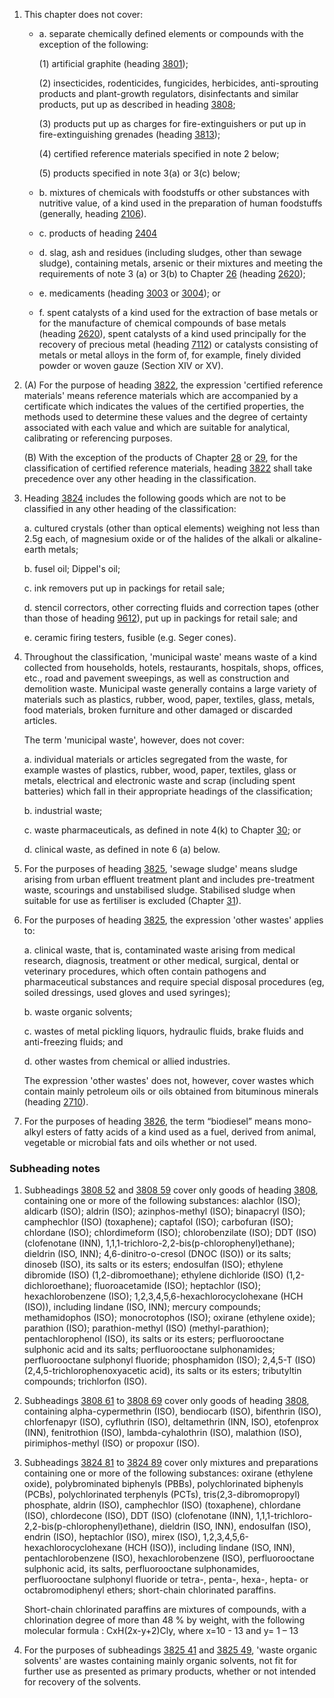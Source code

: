 1. This chapter does not cover:

    - a. separate chemically defined elements or compounds with the exception of the following:

      (1) artificial graphite (heading [3801](/headings/3801));

      (2) insecticides, rodenticides, fungicides, herbicides, anti-sprouting products and plant-growth regulators, disinfectants and similar products, put up as described in heading [3808](/headings/3808);

      (3) products put up as charges for fire-extinguishers or put up in fire-extinguishing grenades (heading [3813](/headings/3813));

      (4) certified reference materials specified in note 2 below;

      (5) products specified in note 3(a) or 3(c) below;

    - b. mixtures of chemicals with foodstuffs or other substances with nutritive value, of a kind used in the preparation of human foodstuffs (generally, heading [2106](/headings/2106)).

    - c. products of heading [2404](/headings/2404)

    - d. slag, ash and residues (including sludges, other than sewage sludge), containing metals, arsenic or their mixtures and meeting the requirements of note 3 (a) or 3(b) to Chapter [26](/chapters/26) (heading [2620](/headings/2620));

    - e. medicaments (heading [3003](/headings/3003) or [3004](/headings/3004)); or

    - f. spent catalysts of a kind used for the extraction of base metals or for the manufacture of chemical compounds of base metals (heading [2620](/headings/2620)), spent catalysts of a kind used principally for the recovery of precious metal (heading [7112](/headings/7112)) or catalysts consisting of metals or metal alloys in the form of, for example, finely divided powder or woven gauze (Section XIV or XV).


2. (A) For the purpose of heading [3822](/headings/3822), the expression 'certified reference materials' means reference materials which are accompanied by a certificate which indicates the values of the certified properties, the methods used to determine these values and the degree of certainty associated with each value and which are suitable for analytical, calibrating or referencing purposes.

    (B) With the exception of the products of Chapter [28](/chapters/28) or [29](/chapters/29), for the classification of certified reference materials, heading [3822](/headings/3822) shall take precedence over any other heading in the classification.

3. Heading [3824](/headings/3824) includes the following goods which are not to be classified in any other heading of the classification:

    a. cultured crystals (other than optical elements) weighing not less than 2.5g each, of magnesium oxide or of the halides of the alkali or alkaline-earth metals;

    b. fusel oil; Dippel's oil;

    c. ink removers put up in packings for retail sale;

    d. stencil correctors, other correcting fluids and correction tapes (other than those of heading [9612](/headings/9612)), put up in packings for retail sale; and

    e. ceramic firing testers, fusible (e.g. Seger cones).

4. Throughout the classification, 'municipal waste' means waste of a kind collected from households, hotels, restaurants, hospitals, shops, offices, etc., road and pavement sweepings, as well as construction and demolition waste. Municipal waste generally contains a large variety of materials such as plastics, rubber, wood, paper, textiles, glass, metals, food materials, broken furniture and other damaged or discarded articles.

    The term 'municipal waste', however, does not cover:

    a. individual materials or articles segregated from the waste, for example wastes of plastics, rubber, wood, paper, textiles, glass or metals, electrical and electronic waste and scrap (including spent batteries) which fall in their appropriate headings of the classification;

    b. industrial waste;

    c. waste pharmaceuticals, as defined in note 4(k) to Chapter [30](/chapters/30); or

    d. clinical waste, as defined in note 6 (a) below.

5. For the purposes of heading [3825](/headings/3825), 'sewage sludge' means sludge arising from urban effluent treatment plant and includes pre-treatment waste, scourings and unstabilised sludge. Stabilised sludge when suitable for use as fertiliser is excluded (Chapter [31](/chapters/31)).

6. For the purposes of heading [3825](/headings/3825), the expression 'other wastes' applies to:

    a. clinical waste, that is, contaminated waste arising from medical research, diagnosis, treatment or other medical, surgical, dental or veterinary procedures, which often contain pathogens and pharmaceutical substances and require special disposal procedures (eg, soiled dressings, used gloves and used syringes);

    b. waste organic solvents;

    c. wastes of metal pickling liquors, hydraulic fluids, brake fluids and anti-freezing fluids; and

    d. other wastes from chemical or allied industries.

    The expression 'other wastes' does not, however, cover wastes which contain mainly petroleum oils or oils obtained from bituminous minerals (heading [2710](/headings/2710)).

7. For the purposes of heading [3826](/headings/3826), the term “biodiesel” means mono-alkyl esters of fatty acids of a kind used as a fuel, derived from animal, vegetable or microbial fats and oils whether or not used. 

### Subheading notes

1. Subheadings [3808 52](/commodities/3808520000) and [3808 59](/commodities/3808590000) cover only goods of heading [3808](/headings/3808), containing one or more of the following substances: alachlor (ISO); aldicarb (ISO); aldrin (ISO); azinphos-methyl (ISO); binapacryl (ISO); camphechlor (ISO) (toxaphene); captafol (ISO); carbofuran (ISO); chlordane (ISO); chlordimeform (ISO); chlorobenzilate (ISO); DDT (ISO) (clofenotane (INN), 1,1,1-trichloro-2,2-bis(p-chlorophenyl)ethane); dieldrin (ISO, INN); 4,6-dinitro-o-cresol (DNOC (ISO)) or its salts; dinoseb (ISO), its salts or its esters; endosulfan (ISO); ethylene dibromide (ISO) (1,2-dibromoethane); ethylene dichloride (ISO) (1,2-dichloroethane); fluoroacetamide (ISO); heptachlor (ISO); hexachlorobenzene (ISO); 1,2,3,4,5,6-hexachlorocyclohexane (HCH (ISO)), including lindane (ISO, INN); mercury compounds; methamidophos (ISO); monocrotophos (ISO); oxirane (ethylene oxide); parathion (ISO); parathion-methyl (ISO) (methyl-parathion); pentachlorophenol (ISO), its salts or its esters; perfluorooctane sulphonic acid and its salts; perfluorooctane sulphonamides; perfluorooctane sulphonyl fluoride; phosphamidon (ISO); 2,4,5-T (ISO) (2,4,5-trichlorophenoxyacetic acid), its salts or its esters; tributyltin compounds; trichlorfon (ISO).

2. Subheadings [3808 61](/commodities/3808610000) to [3808 69](/commodities/3808690000) cover only goods of heading [3808](/headings/3808), containing alpha-cypermethrin (ISO), bendiocarb (ISO), bifenthrin (ISO), chlorfenapyr (ISO), cyfluthrin (ISO), deltamethrin (INN, ISO), etofenprox (INN), fenitrothion (ISO), lambda-cyhalothrin (ISO), malathion (ISO), pirimiphos-methyl (ISO) or propoxur (ISO).

3. Subheadings [3824 81](/commodities/3824810000) to [3824 89](/commodities/3824890000) cover only mixtures and preparations containing one or more of the following substances: oxirane (ethylene oxide), polybrominated biphenyls (PBBs), polychlorinated biphenyls (PCBs), polychlorinated terphenyls (PCTs), tris(2,3-dibromopropyl) phosphate, aldrin (ISO), camphechlor (ISO) (toxaphene), chlordane (ISO), chlordecone (ISO), DDT (ISO) (clofenotane (INN), 1,1,1-trichloro-2,2-bis(p-chlorophenyl)ethane), dieldrin (ISO, INN), endosulfan (ISO), endrin (ISO), heptachlor (ISO), mirex (ISO), 1,2,3,4,5,6-hexachlorocyclohexane (HCH (ISO)), including lindane (ISO, INN), pentachlorobenzene (ISO), hexachlorobenzene (ISO), perfluorooctane sulphonic acid, its salts, perfluorooctane sulphonamides, perfluorooctane sulphonyl fluoride or tetra-, penta-, hexa-, hepta- or octabromodiphenyl ethers; short-chain chlorinated paraffins.

    Short-chain chlorinated paraffins are mixtures of compounds, with a chlorination degree of more than 48 % by weight, with the following molecular formula : CxH(2x-y+2)Cly, where x=10 - 13 and y= 1 – 13 

4. For the purposes of subheadings [3825 41](/commodities/3825410000) and [3825 49](/commodities/3825490000), 'waste organic solvents' are wastes containing mainly organic solvents, not fit for further use as presented as primary products, whether or not intended for recovery of the solvents.
